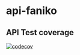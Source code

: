 # api-faniko

## API Test coverage
[![codecov](https://codecov.io/github/Faniko-project/api-faniko/graph/badge.svg?token=Z89XW39235)](https://codecov.io/github/Faniko-project/api-faniko)
